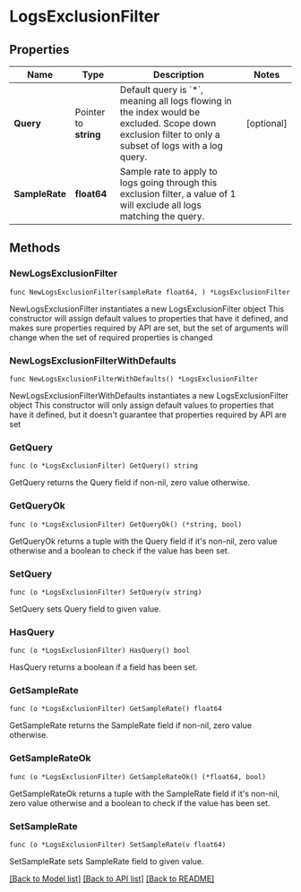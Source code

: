 # LogsExclusionFilter

## Properties

Name | Type | Description | Notes
---- | ---- | ----------- | ------
**Query** | Pointer to **string** | Default query is &#x60;*&#x60;, meaning all logs flowing in the index would be excluded. Scope down exclusion filter to only a subset of logs with a log query. | [optional] 
**SampleRate** | **float64** | Sample rate to apply to logs going through this exclusion filter, a value of 1 will exclude all logs matching the query. | 

## Methods

### NewLogsExclusionFilter

`func NewLogsExclusionFilter(sampleRate float64, ) *LogsExclusionFilter`

NewLogsExclusionFilter instantiates a new LogsExclusionFilter object
This constructor will assign default values to properties that have it defined,
and makes sure properties required by API are set, but the set of arguments
will change when the set of required properties is changed

### NewLogsExclusionFilterWithDefaults

`func NewLogsExclusionFilterWithDefaults() *LogsExclusionFilter`

NewLogsExclusionFilterWithDefaults instantiates a new LogsExclusionFilter object
This constructor will only assign default values to properties that have it defined,
but it doesn't guarantee that properties required by API are set

### GetQuery

`func (o *LogsExclusionFilter) GetQuery() string`

GetQuery returns the Query field if non-nil, zero value otherwise.

### GetQueryOk

`func (o *LogsExclusionFilter) GetQueryOk() (*string, bool)`

GetQueryOk returns a tuple with the Query field if it's non-nil, zero value otherwise
and a boolean to check if the value has been set.

### SetQuery

`func (o *LogsExclusionFilter) SetQuery(v string)`

SetQuery sets Query field to given value.

### HasQuery

`func (o *LogsExclusionFilter) HasQuery() bool`

HasQuery returns a boolean if a field has been set.

### GetSampleRate

`func (o *LogsExclusionFilter) GetSampleRate() float64`

GetSampleRate returns the SampleRate field if non-nil, zero value otherwise.

### GetSampleRateOk

`func (o *LogsExclusionFilter) GetSampleRateOk() (*float64, bool)`

GetSampleRateOk returns a tuple with the SampleRate field if it's non-nil, zero value otherwise
and a boolean to check if the value has been set.

### SetSampleRate

`func (o *LogsExclusionFilter) SetSampleRate(v float64)`

SetSampleRate sets SampleRate field to given value.



[[Back to Model list]](../README.md#documentation-for-models) [[Back to API list]](../README.md#documentation-for-api-endpoints) [[Back to README]](../README.md)


